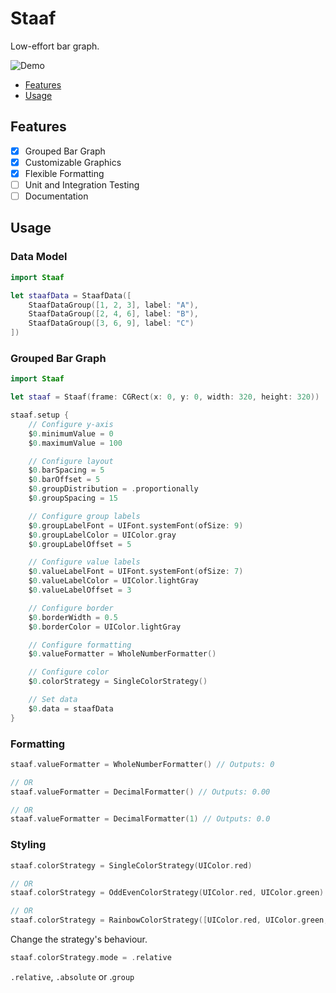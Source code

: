 # Staaf

Low-effort bar graph.

![Demo](https://github.com/robhendriks/Staaf/raw/master/Screenshots/1.gif)

- [Features](#features)
- [Usage](#usage)

## Features

- [x] Grouped Bar Graph
- [x] Customizable Graphics
- [x] Flexible Formatting
- [ ] Unit and Integration Testing
- [ ] Documentation

## Usage

### Data Model

```swift
import Staaf

let staafData = StaafData([
    StaafDataGroup([1, 2, 3], label: "A"),
    StaafDataGroup([2, 4, 6], label: "B"),
    StaafDataGroup([3, 6, 9], label: "C")
])
```

### Grouped Bar Graph

```swift
import Staaf

let staaf = Staaf(frame: CGRect(x: 0, y: 0, width: 320, height: 320))

staaf.setup {
    // Configure y-axis
    $0.minimumValue = 0
    $0.maximumValue = 100

    // Configure layout
    $0.barSpacing = 5
    $0.barOffset = 5
    $0.groupDistribution = .proportionally
    $0.groupSpacing = 15

    // Configure group labels
    $0.groupLabelFont = UIFont.systemFont(ofSize: 9)
    $0.groupLabelColor = UIColor.gray
    $0.groupLabelOffset = 5

    // Configure value labels
    $0.valueLabelFont = UIFont.systemFont(ofSize: 7)
    $0.valueLabelColor = UIColor.lightGray
    $0.valueLabelOffset = 3

    // Configure border
    $0.borderWidth = 0.5
    $0.borderColor = UIColor.lightGray

    // Configure formatting
    $0.valueFormatter = WholeNumberFormatter()

    // Configure color
    $0.colorStrategy = SingleColorStrategy()

    // Set data
    $0.data = staafData
}
```

### Formatting

```swift
staaf.valueFormatter = WholeNumberFormatter() // Outputs: 0

// OR
staaf.valueFormatter = DecimalFormatter() // Outputs: 0.00

// OR
staaf.valueFormatter = DecimalFormatter(1) // Outputs: 0.0
```

### Styling

```swift
staaf.colorStrategy = SingleColorStrategy(UIColor.red)

// OR
staaf.colorStrategy = OddEvenColorStrategy(UIColor.red, UIColor.green)

// OR
staaf.colorStrategy = RainbowColorStrategy([UIColor.red, UIColor.green, UIColor.blue])
```

Change the strategy's behaviour.

```swift
staaf.colorStrategy.mode = .relative
```

`.relative`, `.absolute` or .`group`
